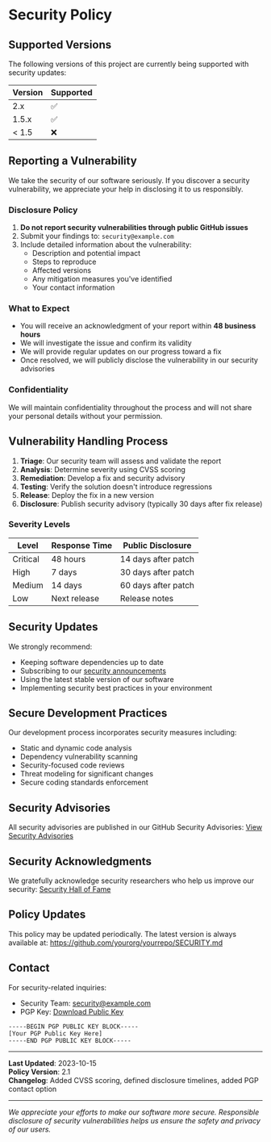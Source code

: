 # Security Policy

## Supported Versions

The following versions of this project are currently being supported with security updates:

| Version | Supported          |
| ------- | ------------------ |
| 2.x     | :white_check_mark: |
| 1.5.x   | :white_check_mark: |
| < 1.5   | :x:                |

## Reporting a Vulnerability

We take the security of our software seriously. If you discover a security vulnerability, we appreciate your help in disclosing it to us responsibly.

### Disclosure Policy
1. **Do not report security vulnerabilities through public GitHub issues**
2. Submit your findings to: `security@example.com`
3. Include detailed information about the vulnerability:
   - Description and potential impact
   - Steps to reproduce
   - Affected versions
   - Any mitigation measures you've identified
   - Your contact information

### What to Expect
- You will receive an acknowledgment of your report within **48 business hours**
- We will investigate the issue and confirm its validity
- We will provide regular updates on our progress toward a fix
- Once resolved, we will publicly disclose the vulnerability in our security advisories

### Confidentiality
We will maintain confidentiality throughout the process and will not share your personal details without your permission.

## Vulnerability Handling Process

1. **Triage**: Our security team will assess and validate the report
2. **Analysis**: Determine severity using CVSS scoring
3. **Remediation**: Develop a fix and security advisory
4. **Testing**: Verify the solution doesn't introduce regressions
5. **Release**: Deploy the fix in a new version
6. **Disclosure**: Publish security advisory (typically 30 days after fix release)

### Severity Levels
| Level | Response Time | Public Disclosure |
|-------|---------------|-------------------|
| Critical | 48 hours | 14 days after patch |
| High | 7 days | 30 days after patch |
| Medium | 14 days | 60 days after patch |
| Low | Next release | Release notes |

## Security Updates

We strongly recommend:
- Keeping software dependencies up to date
- Subscribing to our [security announcements](https://github.com/yourorg/yourrepo/security/advisories)
- Using the latest stable version of our software
- Implementing security best practices in your environment

## Secure Development Practices

Our development process incorporates security measures including:
- Static and dynamic code analysis
- Dependency vulnerability scanning
- Security-focused code reviews
- Threat modeling for significant changes
- Secure coding standards enforcement

## Security Advisories

All security advisories are published in our GitHub Security Advisories:
[View Security Advisories](https://github.com/yourorg/yourrepo/security/advisories)

## Security Acknowledgments

We gratefully acknowledge security researchers who help us improve our security:
[Security Hall of Fame](SECURITY_HALL_OF_FAME.md)

## Policy Updates

This policy may be updated periodically. The latest version is always available at:
https://github.com/yourorg/yourrepo/SECURITY.md

## Contact

For security-related inquiries:
- Security Team: security@example.com
- PGP Key: [Download Public Key](https://example.com/security/pgp-key.asc)

```
-----BEGIN PGP PUBLIC KEY BLOCK-----
[Your PGP Public Key Here]
-----END PGP PUBLIC KEY BLOCK-----
```

---

**Last Updated**: 2023-10-15  
**Policy Version**: 2.1  
**Changelog**: Added CVSS scoring, defined disclosure timelines, added PGP contact option

---

*We appreciate your efforts to make our software more secure. Responsible disclosure of security vulnerabilities helps us ensure the safety and privacy of our users.*